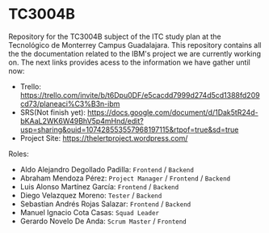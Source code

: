 # TC3004B
Repository for the TC3004B subject of the ITC study plan at the Tecnológico de Monterrey Campus Guadalajara. This repository contains all the the documentation related to the IBM's project we are currently working on. The next links provides acess to the information we have  gather until now:

- Trello: https://trello.com/invite/b/t6Dpu0DF/e5cacdd7999d274d5cd1388fd209cd73/planeaci%C3%B3n-ibm
- SRS(Not finish yet): https://docs.google.com/document/d/1Dak5tR24d-bKAaL2WK6W49BhV5p4mHnd/edit?usp=sharing&ouid=107428553557968197115&rtpof=true&sd=true
- Project Site: https://thelertproject.wordpress.com/

Roles:

- Aldo Alejandro Degollado Padilla: `Frontend` / `Backend`
- Abraham Mendoza Pérez: `Project Manager` / `Frontend` / `Backend`
- Luis Alonso Martínez García: `Frontend` / `Backend`
- Diego Velazquez Moreno: `Tester` / `Backend`
- Sebastian Andrés Rojas Salazar: `Frontend` / `Backend`
- Manuel Ignacio Cota Casas: `Squad Leader`
- Gerardo Novelo De Anda: `Scrum Master` / `Frontend`
